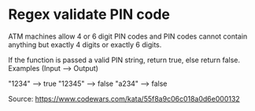 # Regex validate PIN code

ATM machines allow 4 or 6 digit PIN codes and PIN codes cannot contain anything but exactly 4 digits or exactly 6 digits.

If the function is passed a valid PIN string, return true, else return false.
Examples (Input --> Output)

"1234"   -->  true
"12345"  -->  false
"a234"   -->  false

Source: https://www.codewars.com/kata/55f8a9c06c018a0d6e000132
